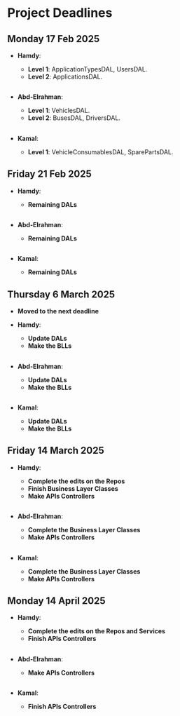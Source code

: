 # Project Deadlines

## Monday 17 Feb 2025

- **Hamdy**:

  - **Level 1**: ApplicationTypesDAL, UsersDAL.
  - **Level 2**: ApplicationsDAL.

  ##

- **Abd-Elrahman**:

  - **Level 1**: VehiclesDAL.
  - **Level 2**: BusesDAL, DriversDAL.

  ##

- **Kamal**:
  - **Level 1**: VehicleConsumablesDAL, SparePartsDAL.

##

## Friday 21 Feb 2025

- **Hamdy**:

  - **Remaining DALs**

  ##

- **Abd-Elrahman**:

  - **Remaining DALs**

  ##

- **Kamal**:
  - **Remaining DALs**


##

## Thursday 6 March 2025
- **Moved to the next deadline**

- **Hamdy**:

  - **Update DALs**
  - **Make the BLLs**

  ##

- **Abd-Elrahman**:

  - **Update DALs**
  - **Make the BLLs**
  ##

- **Kamal**:
  - **Update DALs**
  - **Make the BLLs**


##

## Friday 14 March 2025

- **Hamdy**:

  - **Complete the edits on the Repos**
  - **Finish Business Layer Classes**
  - **Make APIs Controllers**

  ##

- **Abd-Elrahman**:

  - **Complete the Business Layer Classes**
  - **Make APIs Controllers**

  ##

- **Kamal**:

  - **Complete the Business Layer Classes**
  - **Make APIs Controllers**

##


## Monday 14 April 2025

- **Hamdy**:

  - **Complete the edits on the Repos and Services**
  - **Finish APIs Controllers**

  ##

- **Abd-Elrahman**:

  - **Make APIs Controllers**

  ##

- **Kamal**:

  - **Finish APIs Controllers**
